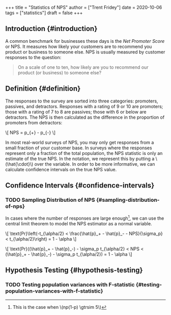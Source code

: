 +++
title = "Statistics of NPS"
author = ["Trent Fridey"]
date = 2020-10-06
tags = ["statistics"]
draft = false
+++

## Introduction {#introduction}

A common benchmark for businesses these days is the _Net Promoter Score_ or NPS.
It measures how likely your customers are to recommend you product or business to someone else.
NPS is usually measured by customer responses to the question:

> On a scale of one to ten, how likely are you to recommend our product (or business) to someone else?


## Definition {#definition}

The responses to the survey are sorted into three categories: promoters, passives, and detractors.
Responses with a rating of 9 or 10 are promoters; those with a rating of 7 to 8 are passives; those with 6 or below are detractors.
The NPS is then calculated as the difference in the proportion of promoters from detractors:

\\[
  NPS = p\_{+} - p\_{-}
  \\]

In most real-world surveys of NPS, you may only get responses from a small fraction of your customer base.
In surveys where the responses represent only a fraction of the total population, the NPS statistic is only an estimate of the true NPS.
In the notation, we represent this by putting a \\(\hat{\cdot}\\) over the variable.
In order to be more informative, we can calculate confidence intervals on the true NPS value.


## Confidence Intervals {#confidence-intervals}


### <span class="org-todo todo TODO">TODO</span> Sampling Distribution of NPS {#sampling-distribution-of-nps}

In cases where the number of responses are large enough[^fn:1], we can use the central limit theorem to model the NPS estimator as a normal variable.

\\[
  \text{Pr}\left(-t\_{\alpha/2} < \frac{\hat{p}\_+ - \hat{p}\_- - NPS}{\sigma\_p} < t\_{\alpha/2}\right) = 1 - \alpha
  \\]

\\[
  \text{Pr}((\hat{p}\_+ - \hat{p}\_-) - \sigma\_p t\_{\alpha/2} < NPS < (\hat{p}\_+ - \hat{p}\_-) - \sigma\_p t\_{\alpha/2}) = 1 - \alpha
  \\]


## Hypothesis Testing {#hypothesis-testing}


### <span class="org-todo todo TODO">TODO</span> Testing population variances with F-statistic {#testing-population-variances-with-f-statistic}

[^fn:1]: This is the case when \\(np(1-p) \gtrsim 5\\)
